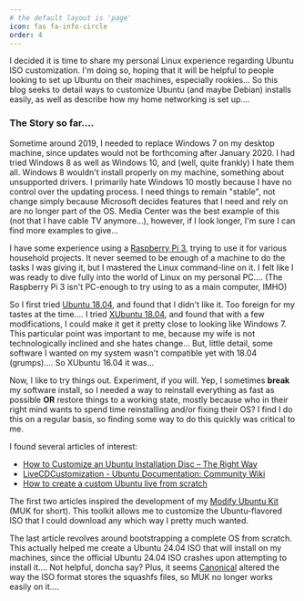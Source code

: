 ```yaml
---
# the default layout is 'page'
icon: fas fa-info-circle
order: 4
---
```

I decided it is time to share my personal Linux experience regarding Ubuntu ISO customization.  I'm doing so, hoping that it will be helpful to people looking to set up Ubuntu on their machines, especially rookies...  So this blog seeks to detail ways to customize Ubuntu (and maybe Debian) installs easily, as well as describe how my home networking is set up....  

### The Story so far....
Sometime around 2019, I needed to replace Windows 7 on my desktop machine, since updates would not be forthcoming after January 2020.  I had tried Windows 8 as well as Windows 10, and (well, quite frankly) I hate them all.  Windows 8 wouldn't install properly on my machine, something about unsupported drivers.  I primarily hate Windows 10 mostly because I have no control over the updating process.  I need things to remain "stable", not change simply because Microsoft decides features that I need and rely on are no longer part of the OS.  Media Center was the best example of this (not that I have cable TV anymore...), however, if I look longer, I'm sure I can find more examples to give...

I have some experience using a [Raspberry Pi 3](https://www.raspberrypi.com/products/raspberry-pi-3-model-b/), trying to use it for various household projects.  It never seemed to be enough of a machine to do the tasks I was giving it, but I mastered the Linux command-line on it.  I felt like I was ready to dive fully into the world of Linux on my personal PC....  (The Raspberry Pi 3 isn't PC-enough to try using to as a main computer, IMHO)

So I first tried [Ubuntu 18.04](https://ubuntu.com), and found that I didn't like it.  Too foreign for my tastes at the time....  I tried [XUbuntu 18.04](https://xubuntu.org), and found that with a few modifications, I could make it get it pretty close to looking like Windows 7.  This particular point was important to me, because my wife is not technologically inclined and she hates change...  But, little detail, some software I wanted on my system wasn't compatible yet with 18.04 (grumps)....  So XUbuntu 16.04 it was...
  
Now, I like to try things out.  Experiment, if you will.  Yep, I sometimes **break** my software install, so I needed a way to reinstall everything as fast as possible **OR** restore things to a working state, mostly because who in their right mind wants to spend time reinstalling and/or fixing their OS?  I find I do this on a regular basis, so finding some way to do this quickly was critical to me.  

I found several articles of interest:
- [How to Customize an Ubuntu Installation Disc – The Right Way](https://nathanpfry.com/how-to-customize-an-ubuntu-installation-disc/)
- [LiveCDCustomization - Ubuntu Documentation: Community Wiki](https://help.ubuntu.com/community/LiveCDCustomization)
- [How to create a custom Ubuntu live from scratch](https://mvallim.github.io/live-custom-ubuntu-from-scratch/)

The first two articles inspired the development of my [Modify Ubuntu Kit](https://github.com/xptsp/modify_ubuntu_kit) (MUK for short).  This toolkit allows me to customize the Ubuntu-flavored ISO that I could download any which way I pretty much wanted.

The last article revolves around bootstrapping a complete OS from scratch.  This actually helped me create a Ubuntu 24.04 ISO that will install on my machines, since the official Ubuntu 24.04 ISO crashes upon attempting to install it....  Not helpful, doncha say?  Plus, it seems [Canonical](https://canonical.com) altered the way the ISO format stores the squashfs files, so MUK no longer works easily on it.... 
